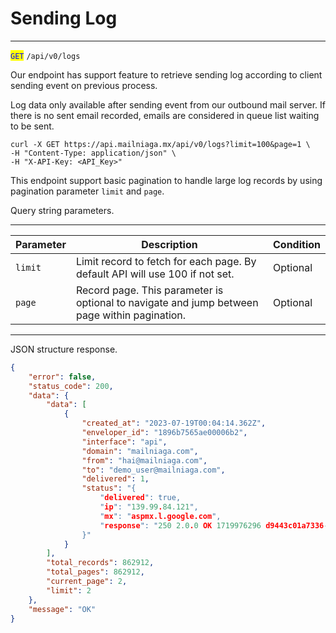 # Sending Log

***

<mark style="color:blue;">`GET`</mark> `/api/v0/logs`



Our endpoint has support feature to retrieve sending log according to client sending event on previous process.

Log data only available after sending event from our outbound mail server. If there is no sent email recorded, emails are considered in queue list waiting to be sent.



```markup
curl -X GET https://api.mailniaga.mx/api/v0/logs?limit=100&page=1 \
-H "Content-Type: application/json" \
-H "X-API-Key: <API_Key>" 
```



This endpoint support basic pagination to handle large log records by using pagination parameter `limit` and `page`.

Query string parameters.



***

<table data-full-width="true"><thead><tr><th>Parameter</th><th>Description</th><th>Condition</th></tr></thead><tbody><tr><td><code>limit</code></td><td>Limit record to fetch for each page. By default API will use 100 if not set.</td><td>Optional</td></tr><tr><td><code>page</code></td><td>Record page. This parameter is optional to navigate and jump between page within pagination.</td><td>Optional</td></tr></tbody></table>

***



JSON structure response.



```json
{
    "error": false,
    "status_code": 200,
    "data": {
        "data": [
            {
                "created_at": "2023-07-19T00:04:14.362Z",
                "enveloper_id": "1896b7565ae00006b2",
                "interface": "api",
                "domain": "mailniaga.com",
                "from": "hai@mailniaga.com",
                "to": "demo_user@mailniaga.com",
                "delivered": 1,
                "status": "{
                    "delivered": true,
                    "ip": "139.99.84.121",
                    "mx": "aspmx.l.google.com",
                    "response": "250 2.0.0 OK 1719976296 d9443c01a7336-1fb0e952da5si13548855ad.414 - gsmtp"
                }"
            }
        ],
        "total_records": 862912,
        "total_pages": 862912,
        "current_page": 2,
        "limit": 2
    },
    "message": "OK"
}
```

